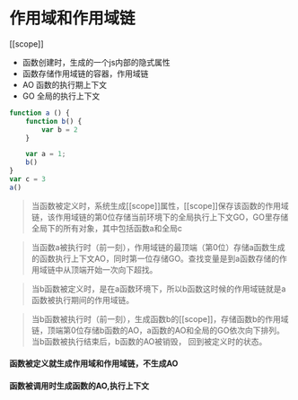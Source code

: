 # 作用域和作用域链
[[scope]]
* 函数创建时，生成的一个js内部的隐式属性
* 函数存储作用域链的容器，作用域链
* AO 函数的执行期上下文
* GO 全局的执行上下文

```js
function a () {
	function b() {
		var b = 2
	}

	var a = 1;
	b()
}
var c = 3
a()
```
> 当函数被定义时，系统生成[[scope]]属性，[[scope]]保存该函数的作用域链，该作用域链的第0位存储当前环境下的全局执行上下文GO，GO里存储全局下的所有对象，其中包括函数a和全局c

> 当函数a被执行时（前一刻），作用域链的最顶端（第0位）存储a函数生成的函数执行上下文AO，同时第一位存储GO。查找变量是到a函数存储的作用域链中从顶端开始一次向下超找。

> 当b函数被定义时，是在a函数环境下，所以b函数这时候的作用域链就是a函数被执行期间的作用域链。 

> 当b函数被执行时（前一刻），生成函数b的[[scope]]，存储函数b的作用域链，顶端第0位存储b函数的AO，a函数的AO和全局的GO依次向下排列。
> 当b函数被执行结束后，b函数的AO被销毁， 回到被定义时的状态。

#### 函数被定义就生成作用域和作用域链，不生成AO
#### 函数被调用时生成函数的AO,执行上下文